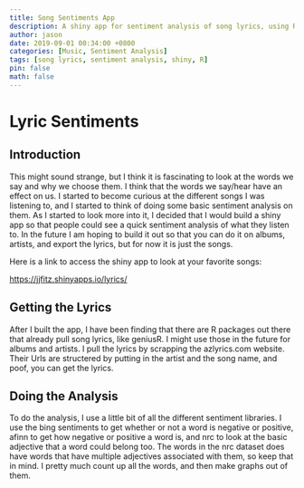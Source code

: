 ```yaml
---
title: Song Sentiments App
description: A shiny app for sentiment analysis of song lyrics, using R and various sentiment libraries to visualize positive and negative words.
author: jason
date: 2019-09-01 00:34:00 +0800
categories: [Music, Sentiment Analysis]
tags: [song lyrics, sentiment analysis, shiny, R]
pin: false
math: false
---
```




<div class="container-fluid main-container">

<h1 class="title toc-ignore">Lyric Sentiments</h1>

</div>


<div id="introduction" class="section level2">
<h2>Introduction</h2>
<p>This might sound strange, but I think it is fascinating to look at the words we say and why we choose them. I think that the words we say/hear have an effect on us. I started to become curious at the different songs I was listening to, and I started to think of doing some basic sentiment analysis on them. As I started to look more into it, I decided that I would build a shiny app so that people could see a quick sentiment analysis of what they listen to. In the future I am hoping to build it out so that you can do it on albums, artists, and export the lyrics, but for now it is just the songs.</p>
<p>Here is a link to access the shiny app to look at your favorite songs:</p>
<p><a href="https://jjfitz.shinyapps.io/lyrics/" class="uri">https://jjfitz.shinyapps.io/lyrics/</a></p>
</div>
<div id="getting-the-lyrics" class="section level2">
<h2>Getting the Lyrics</h2>
<p>After I built the app, I have been finding that there are R packages out there that already pull song lyrics, like geniusR. I might use those in the future for albums and artists. I pull the lyrics by scrapping the azlyrics.com website. Their Urls are structered by putting in the artist and the song name, and poof, you can get the lyrics.</p>
</div>
<div id="doing-the-analysis" class="section level2">
<h2>Doing the Analysis</h2>
<p>To do the analysis, I use a little bit of all the different sentiment libraries. I use the bing sentiments to get whether or not a word is negative or positive, afinn to get how negative or positive a word is, and nrc to look at the basic adjective that a word could belong too. The words in the nrc dataset does have words that have multiple adjectives associated with them, so keep that in mind. I pretty much count up all the words, and then make graphs out of them.</p>
</div>




</div>

<script>

// add bootstrap table styles to pandoc tables
function bootstrapStylePandocTables() {
  $('tr.header').parent('thead').parent('table').addClass('table table-condensed');
}
$(document).ready(function () {
  bootstrapStylePandocTables();
});


</script>

<!-- dynamically load mathjax for compatibility with self-contained -->
<script>
  (function () {
    var script = document.createElement("script");
    script.type = "text/javascript";
    script.src  = "https://mathjax.rstudio.com/latest/MathJax.js?config=TeX-AMS-MML_HTMLorMML";
    document.getElementsByTagName("head")[0].appendChild(script);
  })();
</script>

